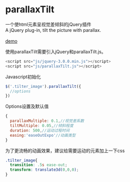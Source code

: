 # parallaxTilt
一个使html元素呈视觉差倾斜的jQuery插件</br>
A jQuery plug-in, tilt the picture with parallax.</br></br>
[demo](https://lnowave.github.io/parallaxTilt/demo.html)

使用parallaxTilt需要引入jQuery和parallaxTilt.js。
```javascript
<script src="js/jquery-3.0.0.min.js"></script>
<script src="js/parallaxTilt.js"></script>
```

Javascript初始化
```javascript
$('.tilter_image').parallaxTilt({
  //options
})
```

Options设置及默认值
```javascript
{
  parallaxMultiple: 0.1,//视觉差系数
  tiltMultiple: 0.05,//倾斜程度
  duration: 500,//运动过程时间
  easing:'easeOutExpo'//动画类型
}
```

为了更流畅的动画效果，建议给需要运动的元素加上一下css
```css
.tilter_image{
  transition: .5s ease-out;
  transform: translate3d(0,0,0);
}
```
